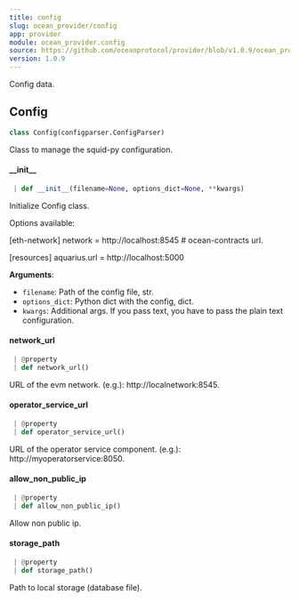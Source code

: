 ```yaml
---
title: config
slug: ocean_provider/config
app: provider
module: ocean_provider.config
source: https://github.com/oceanprotocol/provider/blob/v1.0.9/ocean_provider/config.py
version: 1.0.9
---
```

Config data.

## Config

```python
class Config(configparser.ConfigParser)
```

Class to manage the squid-py configuration.

#### \_\_init\_\_

```python
 | def __init__(filename=None, options_dict=None, **kwargs)
```

Initialize Config class.

Options available:

[eth-network]
network = http://localhost:8545                            # ocean-contracts url.

[resources]
aquarius.url = http://localhost:5000

**Arguments**:

- `filename`: Path of the config file, str.
- `options_dict`: Python dict with the config, dict.
- `kwargs`: Additional args. If you pass text, you have to pass the plain text
configuration.

#### network\_url

```python
 | @property
 | def network_url()
```

URL of the evm network. (e.g.): http://localnetwork:8545.

#### operator\_service\_url

```python
 | @property
 | def operator_service_url()
```

URL of the operator service component. (e.g.): http://myoperatorservice:8050.

#### allow\_non\_public\_ip

```python
 | @property
 | def allow_non_public_ip()
```

Allow non public ip.

#### storage\_path

```python
 | @property
 | def storage_path()
```

Path to local storage (database file).


